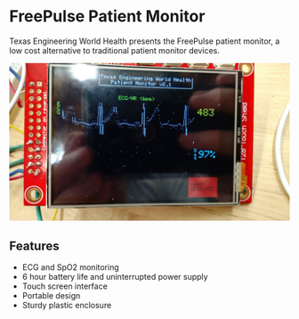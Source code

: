 # FreePulse Patient Monitor

Texas Engineering World Health presents the FreePulse patient monitor, 
a low cost alternative to traditional patient monitor devices. 

![alt tag](resources/cover.png)

Features
--------
- ECG and SpO2 monitoring
- 6 hour battery life and uninterrupted power supply
- Touch screen interface
- Portable design
- Sturdy plastic enclosure

